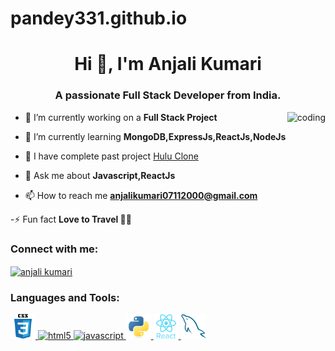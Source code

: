 # pandey331.github.io
<h1 align="center">Hi 👋, I'm Anjali Kumari</h1>
<h3 align="center">A passionate Full Stack Developer from India.</h3>
<img align="right" alt="coding" width="" src="https://user-images.githubusercontent.com/55389276/140866485-8fb1c876-9a8f-4d6a-98dc-08c4981eaf70.gif">

- 🔭 I’m currently working on a **Full Stack Project**

- 🌱 I’m currently learning **MongoDB,ExpressJs,ReactJs,NodeJs**

- 🤝 I have complete past project [Hulu Clone](https://github.com/pandey331/hulu-clone)
 
- 💬 Ask me about **Javascript,ReactJs**

- 📫 How to reach me **anjalikumari07112000@gmail.com**
 
-⚡ Fun fact **Love to Travel 🧳🧳**


<h3 align="left">Connect with me:</h3>
<p align="left">
<a href="https://linkedin.com/in/anjaliikumari/" target="blank"><img align="center" src="https://raw.githubusercontent.com/rahuldkjain/github-profile-readme-generator/master/src/images/icons/Social/linked-in-alt.svg" alt="anjali kumari" height="30" width="40" /></a>
</p>

<h3 align="left">Languages and Tools:</h3>
<p align="left"> 
<a href="https://www.w3schools.com/css/" target="_blank" rel="noreferrer"> <img src="https://raw.githubusercontent.com/devicons/devicon/master/icons/css3/css3-original-wordmark.svg"
alt="css3" width="40" height="40"/> </a> 
<a href="https://www.w3.org/html/" target="_blank" rel="noreferrer"> <img src="https://raw.githubusercontent.com/devicons/devicon/master/icons/html5/html
original-wordmark.svg" alt="html5" width="40" height="40"/> </a> <a href="https://developer.mozilla.org/en-US/docs/Web/JavaScript" target="_blank" rel="noreferrer"> <img src="https://raw.githubusercontent.com/
devicons/devicon/master/icons/javascript/javascript-original.svg" alt="javascript" width="40" height="40"/> </a> 
<a href="https://www.python.org" target="_blank"
rel="noreferrer"> <img src="https://raw.githubusercontent.com/devicons/devicon/master/icons/python/python-original.svg" alt="python" width="40" height="40"/> </a> 
<a href="https://reactjs.org/" target="_blank" rel="noreferrer"> <img src="https://raw.githubusercontent.com/devicons/devicon/master/icons/react/react-original-wordmark.svg" alt="react" width="40"
height="40"/> </a> 
<a href="https://www.mysql.com/" target="_blank" rel="noreferrer"> <img src="https://raw.githubusercontent.com/devicons/devicon/master/icons/mysql/mysql-original.svg" alt="MySql" width="40"
height="40"/> </a> </p>

